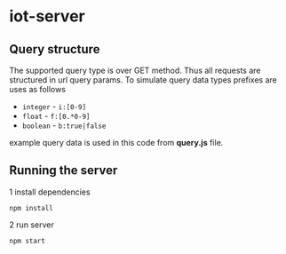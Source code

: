 # iot-server

## Query structure
The supported query type is over GET method. Thus all requests are structured in url query params.
To simulate query data types prefixes are uses as follows

* `integer` - `i:[0-9]`
* `float` - `f:[0.*0-9]`
* `boolean` - `b:true|false`

example query data is used in this code from **query.js** file.

## Running the server

1 install dependencies
```shell
npm install
```

2 run server
```shell
npm start
```

